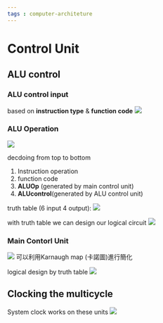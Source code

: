 ```yaml
---
tags : computer-architeture
---
```


# Control Unit
## ALU control

### ALU control input
based on **instruction type** & **function code**
![](https://i.imgur.com/6t1km4M.png)

### ALU Operation
![](https://i.imgur.com/HQqv8tQ.png)

decdoing from top to bottom
1. Instruction operation
2. function code
3. **ALUOp** (generated by main control unit)
4. **ALUcontrol**(generated by ALU control unit)

truth table (6 input 4 output):
![](https://i.imgur.com/iTpJJPd.png)

with truth table we can design our logical circuit
![](https://i.imgur.com/G9STPUR.png)


### Main Contorl Unit
![](https://i.imgur.com/6jUAs7h.png)
可以利用Karnaugh map (卡諾圖)進行簡化

logical design by truth table
![](https://i.imgur.com/jh9qHBZ.png)

## Clocking the multicycle
System clock works on these units
![](https://i.imgur.com/PsvPOi7.png)



